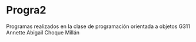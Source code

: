 # Progra2
Programas realizados en la clase de programación orientada a objetos G311 Annette Abigail Choque Millán
